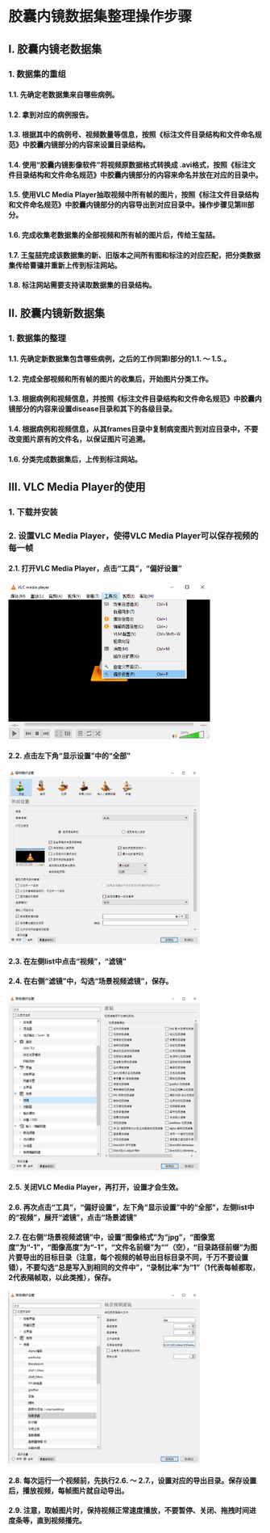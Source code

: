 # 胶囊内镜数据集整理操作步骤

## I. 胶囊内镜老数据集
### 1. 数据集的重组
#### 1.1. 先确定老数据集来自哪些病例。
#### 1.2. 拿到对应的病例报告。
#### 1.3. 根据其中的病例号、视频数量等信息，按照《标注文件目录结构和文件命名规范》中胶囊内镜部分的内容来设置目录结构。
#### 1.4. 使用“胶囊内镜影像软件”将视频原数据格式转换成 .avi格式，按照《标注文件目录结构和文件命名规范》中胶囊内镜部分的内容来命名并放在对应的目录中。
#### 1.5. 使用VLC Media Player抽取视频中所有帧的图片，按照《标注文件目录结构和文件命名规范》中胶囊内镜部分的内容导出到对应目录中。操作步骤见第III部分。
#### 1.6. 完成收集老数据集的全部视频和所有帧的图片后，传给王玺喆。
#### 1.7. 王玺喆完成该数据集的新、旧版本之间所有图和标注的对应匹配，把分类数据集传给曹骧并重新上传到标注网站。
#### 1.8. 标注网站需要支持读取数据集的目录结构。

## II. 胶囊内镜新数据集
### 1. 数据集的整理
#### 1.1. 先确定新数据集包含哪些病例，之后的工作同第I部分的1.1. ～ 1.5.。
#### 1.2. 完成全部视频和所有帧的图片的收集后，开始图片分类工作。
#### 1.3. 根据病例和视频信息，并按照《标注文件目录结构和文件命名规范》中胶囊内镜部分的内容来设置disease目录和其下的各级目录。
#### 1.4. 根据病例和视频信息，从其frames目录中复制病变图片到对应目录中，不要改变图片原有的文件名，以保证图片可追溯。
#### 1.6. 分类完成数据集后，上传到标注网站。

## III. VLC Media Player的使用
### 1. 下载并安装
### 2. 设置VLC Media Player，使得VLC Media Player可以保存视频的每一帧
#### 2.1. 打开VLC Media Player，点击“工具”，“偏好设置”
<img src="https://github.com/wangxizhe2017/XY_Cap_Endo_Dataset_Guide/blob/main/images/1.png" width="400">

#### 2.2. 点击左下角“显示设置”中的“全部”
<img src="https://github.com/wangxizhe2017/XY_Cap_Endo_Dataset_Guide/blob/main/images/2.png" width="380">

#### 2.3. 在左侧list中点击“视频”，“滤镜”
#### 2.4. 在右侧“滤镜”中，勾选“场景视频滤镜”，保存。
<img src="https://github.com/wangxizhe2017/XY_Cap_Endo_Dataset_Guide/blob/main/images/3.png" width="380">

#### 2.5. 关闭VLC Media Player，再打开，设置才会生效。
#### 2.6. 再次点击“工具”，“偏好设置”，左下角“显示设置”中的“全部”，左侧list中的“视频”，展开“滤镜”，点击“场景滤镜”
#### 2.7. 在右侧“场景视频滤镜”中，设置“图像格式”为“jpg”，“图像宽度”为“-1”，“图像高度”为“-1”，“文件名前缀”为“”（空），“目录路径前缀”为图片要导出的目标目录（注意，每个视频的帧导出目标目录不同，千万不要设置错），不要勾选“总是写入到相同的文件中”，“录制比率”为“1”（1代表每帧都取，2代表隔帧取，以此类推），保存。
<img src="https://github.com/wangxizhe2017/XY_Cap_Endo_Dataset_Guide/blob/main/images/4.png" width="380">

#### 2.8. 每次运行一个视频前，先执行2.6. ～ 2.7.，设置对应的导出目录。保存设置后，播放视频，每帧图片就自动导出。
#### 2.9. 注意，取帧图片时，保持视频正常速度播放，不要暂停、关闭、拖拽时间进度条等，直到视频播完。

